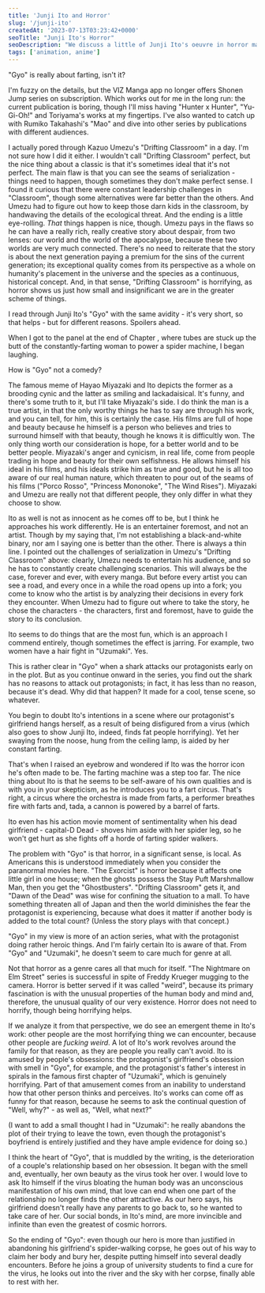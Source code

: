 ```yaml
---
title: 'Junji Ito and Horror'
slug: '/junji-ito'
createdAt: '2023-07-13T03:23:42+0000'
seoTitle: "Junji Ito's Horror"
seoDescription: "We discuss a little of Junji Ito's oeuvre in horror manga."
tags: ['animation, anime']
---
```


"Gyo" is really about farting, isn't it?

I'm fuzzy on the details, but the VIZ Manga app no longer offers Shonen Jump series on subscription. Which works out for me in the long run: the current publication is boring, though I'll miss having "Hunter x Hunter", "Yu-Gi-Oh!" and Toriyama's works at my fingertips. I've also wanted to catch up with Rumiko Takahashi's "Mao" and dive into other series by publications with different audiences.

I actually pored through Kazuo Umezu's "Drifting Classroom" in a day. I'm not sure how I did it either. I wouldn't call "Drifting Classroom" perfect, but the nice thing about a classic is that it's sometimes ideal that it's not perfect. The main flaw is that you can see the seams of serialization - things need to happen, though sometimes they don't make perfect sense. I found it curious that there were constant leadership challenges in "Classroom", though some alternatives were far better than the others. And Umezu had to figure out how to keep those darn kids in the classroom, by handwaving the details of the ecological threat. And the ending is a little eye-rolling. _That_ things happen is nice, though. Umezu pays in the flaws so he can have a really rich, really creative story about despair, from two lenses: our world and the world of the apocalypse, because these two worlds are very much connected. There's no need to reiterate that the story is about the next generation paying a premium for the sins of the current generation; its exceptional quality comes from its perspective as a whole on humanity's placement in the universe and the species as a continuous, historical concept. And, in that sense, "Drifting Classroom" is horrifying, as horror shows us just how small and insignificant we are in the greater scheme of things.

I read through Junji Ito's "Gyo" with the same avidity - it's very short, so that helps - but for different reasons. Spoilers ahead.

When I got to the panel at the end of Chapter , where tubes are stuck up the butt of the constantly-farting woman to power a spider machine, I began laughing.

How is "Gyo" not a comedy?

The famous meme of Hayao Miyazaki and Ito depicts the former as a brooding cynic and the latter as smiling and lackadaisical. It's funny, and there's some truth to it, but I'll take Miyazaki's side. I do think the man is a true artist, in that the only worthy things he has to say are through his work, and you can tell, for him, this is certainly the case. His films are full of hope and beauty because he himself is a person who believes and tries to surround himself with that beauty, though he knows it is difficultly won. The only thing worth our consideration is hope, for a better world and to be better people. Miyazaki's anger and cynicism, in real life, come from people trading in hope and beauty for their own selfishness. He allows himself his ideal in his films, and his ideals strike him as true and good, but he is all too aware of our real human nature, which threaten to pour out of the seams of his films ("Porco Rosso", "Princess Mononoke", "The Wind Rises"). Miyazaki and Umezu are really not that different people, they only differ in what they choose to show.

Ito as well is not as innocent as he comes off to be, but I think he approaches his work differently. He is an entertainer foremost, and not an artist. Though by my saying that, I'm not establishing a black-and-white binary, nor am I saying one is better than the other. There is always a thin line. I pointed out the challenges of serialization in Umezu's "Drifting Classroom" above: clearly, Umezu needs to entertain his audience, and so he has to constantly create challenging scenarios. This will always be the case, forever and ever, with every manga. But before every artist you can see a road, and every once in a while the road opens up into a fork; you come to know who the artist is by analyzing their decisions in every fork they encounter. When Umezu had to figure out where to take the story, he chose the characters - the characters, first and foremost, have to guide the story to its conclusion.

Ito seems to do things that are the most fun, which is an approach I commend entirely, though sometimes the effect is jarring. For example, two women have a hair fight in "Uzumaki". Yes.

This is rather clear in "Gyo" when a shark attacks our protagonists early on in the plot. But as you continue onward in the series, you find out the shark has no reasons to attack out protagonists; in fact, it has less than no reason, because it's dead. Why did that happen? It made for a cool, tense scene, so whatever.

You begin to doubt Ito's intentions in a scene where our protagonist's girlfriend hangs herself, as a result of being disfigured from a virus (which also goes to show Junji Ito, indeed, finds fat people horrifying). Yet her swaying from the noose, hung from the ceiling lamp, is aided by her constant farting.

That's when I raised an eyebrow and wondered if Ito was the horror icon he's often made to be. The farting machine was a step too far. The nice thing about Ito is that he seems to be self-aware of his own qualities and is with you in your skepticism, as he introduces you to a fart circus. That's right, a circus where the orchestra is made from farts, a performer breathes fire with farts and, tada, a cannon is powered by a barrel of farts.

Ito even has his action movie moment of sentimentality when his dead girlfriend - capital-D Dead - shoves him aside with her spider leg, so he won't get hurt as she fights off a horde of farting spider walkers.

The problem with "Gyo" is that horror, in a significant sense, is local. As Americans this is understood immediately when you consider the paranormal movies here. "The Exorcist" is horror because it affects one little girl in one house; when the ghosts possess the Stay Puft Marshmallow Man, then you get the "Ghostbusters". "Drifting Classroom" gets it, and "Dawn of the Dead" was wise for confining the situation to a mall. To have something threaten all of Japan and then the world diminishes the fear the protagonist is experiencing, because what does it matter if another body is added to the total count? (Unless the story plays with that concept.)

"Gyo" in my view is more of an action series, what with the protagonist doing rather heroic things. And I'm fairly certain Ito is aware of that. From "Gyo" and "Uzumaki", he doesn't seem to care much for genre at all.

Not that horror as a genre cares all that much for itself. "The Nightmare on Elm Street" series is successful in spite of Freddy Krueger mugging to the camera. Horror is better served if it was called "weird", because its primary fascination is with the unusual properties of the human body and mind and, therefore, the unusual quality of our very existence. Horror does not need to horrify, though being horrifying helps.

If we analyze it from that perspective, we do see an emergent theme in Ito's work: other people are the most horrifying thing we can encounter, because other people are _fucking weird_. A lot of Ito's work revolves around the family for that reason, as they are people you really can't avoid. Ito is amused by people's obsessions: the protagonist's girlfriend's obsession with smell in "Gyo", for example, and the protagonist's father's interest in spirals in the famous first chapter of "Uzumaki", which is genuinely horrifying. Part of that amusement comes from an inability to understand how that other person thinks and perceives. Ito's works can come off as funny for that reason, because he seems to ask the continual question of "Well, why?" - as well as, "Well, what next?"

(I want to add a small thought I had in "Uzumaki": he really abandons the plot of their trying to leave the town, even though the protagonist's boyfriend is entirely justified and they have ample evidence for doing so.)

I think the heart of "Gyo", that is muddled by the writing, is the deterioration of a couple's relationship based on her obsession. It began with the smell and, eventually, her own beauty as the virus took her over. I would love to ask Ito himself if the virus bloating the human body was an unconscious manifestation of his own mind, that love can end when one part of the relationship no longer finds the other attractive. As our hero says, his girlfriend doesn't really have any parents to go back to, so he wanted to take care of her. Our social bonds, in Ito's mind, are more invincible and infinite than even the greatest of cosmic horrors.

So the ending of "Gyo": even though our hero is more than justified in abandoning his girlfriend's spider-walking corpse, he goes out of his way to claim her body and bury her, despite putting himself into several deadly encounters. Before he joins a group of university students to find a cure for the virus, he looks out into the river and the sky with her corpse, finally able to rest with her.

